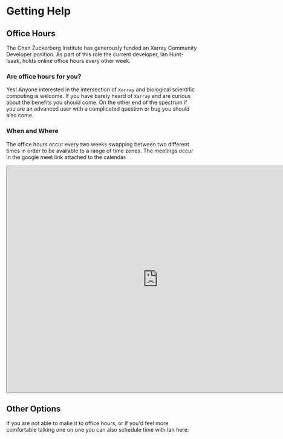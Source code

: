 # Getting Help

## Office Hours

The Chan Zuckerberg Institute has generously funded an Xarray Community Developer position. As part of this role the current developer, Ian Hunt-Isaak, holds online office hours every other week. 

### Are office hours for you?

Yes! Anyone interested in the intersection of `Xarray` and biological scientific computing is welcome. If you have barely heard of `Xarray` and are curious about the benefits you should come. On the other end of the spectrum if you are an advanced user with a complicated question or bug you should also come.



### When and Where

The office hours occur every two weeks swapping between two different times in order to be available to a range of time zones. The meetings occur in the google meet link attached to the calendar.

<iframe src="https://calendar.google.com/calendar/embed?height=600&wkst=1&ctz=America%2FNew_York&showPrint=0&title=Xarray%20For%20Biology%20Office%20Hours&src=YmE3Y2Q2ZTFlOGQ4NTc5NzE0NTE3MzdmYzZlYmY5ODRmNTE5ZDM2ZTI5ZTczMTA1MjQzOGQxZGQ1ZDI3MzJhMUBncm91cC5jYWxlbmRhci5nb29nbGUuY29t&color=%239e69af" style="border:solid 1px #777" width="800" height="600" frameborder="0" scrolling="no"></iframe>


## Other Options

If you are not able to make it to office hours, or if you'd feel more comfortable talking one on one you can also schedule time with Ian here:

<!-- Google Calendar Appointment Scheduling begin -->
<link href="https://calendar.google.com/calendar/scheduling-button-script.css" rel="stylesheet">
<script src="https://calendar.google.com/calendar/scheduling-button-script.js" async></script>
<script>
(function() {
  var target = document.currentScript;
  window.addEventListener('load', function() {
    calendar.schedulingButton.load({
      url: 'https://calendar.google.com/calendar/appointments/schedules/AcZssZ3RbvkpwanMDfJ-Al6knQFBGSP4RbUxbgIJCRqxxqtupBgUAcpi7AoRx8B_dFC0_o7NNl-KApxk?gv=true',
      color: '#039BE5',
      label: 'Book an appointment',
      target,
    });
  });
})();
</script>
<!-- end Google Calendar Appointment Scheduling -->


